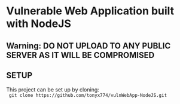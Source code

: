# Vulnerable Web Application built with NodeJS
## Warning: DO NOT UPLOAD TO ANY PUBLIC SERVER AS IT WILL BE COMPROMISED


## SETUP
This project can be set up by cloning:<br/>
` git clone https://github.com/tonyx774/vulnWebApp-NodeJS.git`
